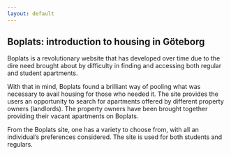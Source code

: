 ```yaml
---
layout: default 
---
```


## Boplats: introduction to housing in Göteborg

Boplats is a revolutionary website that has developed over time due to the dire need brought about by difficulty in finding and accessing both regular and student apartments. 

With that in mind, Boplats found a brilliant way of pooling what was necessary to avail housing for those who needed it. The site provides the users an opportunity to search for apartments offered by different property owners (landlords). The property owners have been brought together providing their vacant apartments on Boplats. 

From the Boplats site, one has a variety to choose from, with all an individual’s preferences considered. The site is used for both students and regulars.


